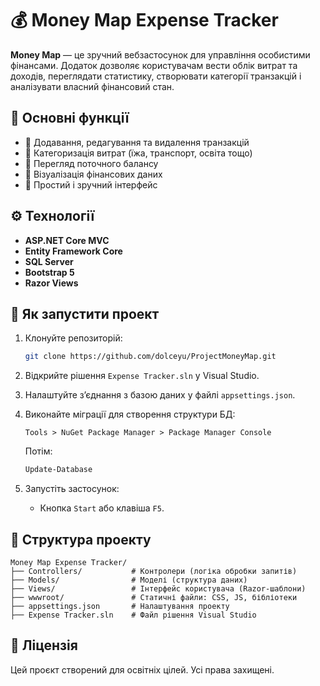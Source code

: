 # 💰 Money Map Expense Tracker

**Money Map** — це зручний вебзастосунок для управління особистими фінансами. Додаток дозволяє користувачам вести облік витрат та доходів, переглядати статистику, створювати категорії транзакцій і аналізувати власний фінансовий стан.

## 🧩 Основні функції

- 🔹 Додавання, редагування та видалення транзакцій
- 🔹 Категоризація витрат (їжа, транспорт, освіта тощо)
- 🔹 Перегляд поточного балансу
- 🔹 Візуалізація фінансових даних
- 🔹 Простий і зручний інтерфейс

## ⚙️ Технології

- **ASP.NET Core MVC**
- **Entity Framework Core**
- **SQL Server**
- **Bootstrap 5**
- **Razor Views**

## 🏁 Як запустити проект

1. Клонуйте репозиторій:
   ```bash
   git clone https://github.com/dolceyu/ProjectMoneyMap.git
   ```

2. Відкрийте рішення `Expense Tracker.sln` у Visual Studio.

3. Налаштуйте з’єднання з базою даних у файлі `appsettings.json`.

4. Виконайте міграції для створення структури БД:
   ```
   Tools > NuGet Package Manager > Package Manager Console
   ```
   Потім:
   ```bash
   Update-Database
   ```

5. Запустіть застосунок:
   - Кнопка `Start` або клавіша `F5`.

## 📁 Структура проекту

```
Money Map Expense Tracker/
├── Controllers/           # Контролери (логіка обробки запитів)
├── Models/                # Моделі (структура даних)
├── Views/                 # Інтерфейс користувача (Razor-шаблони)
├── wwwroot/               # Статичні файли: CSS, JS, бібліотеки
├── appsettings.json       # Налаштування проекту
├── Expense Tracker.sln    # Файл рішення Visual Studio
```


## 📜 Ліцензія

Цей проєкт створений для освітніх цілей. Усі права захищені.


